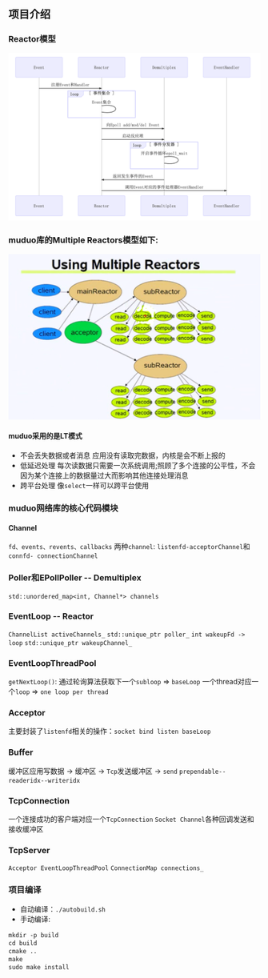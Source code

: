 ## 项目介绍
### Reactor模型
![Alt text](./images/reactor.png)

### muduo库的Multiple Reactors模型如下:
![Alt text](./images/muduo.png)

#### muduo采用的是LT模式
- 不会丢失数据或者消息
    应用没有读取完数据，内核是会不断上报的
- 低延迟处理
     每次读数据只需要一次系统调用;照顾了多个连接的公平性，不会因为某个连接上的数据量过大而影响其他连接处理消息
- 跨平台处理
    像`select`一样可以跨平台使用

### muduo网络库的核心代码模块

#### Channel
`fd、events、revents、callbacks`
两种`channel`: `listenfd-acceptorChannel`和`connfd- connectionChannel`

### Poller和EPollPoller -- Demultiplex
`std::unordered_map<int, Channel*> channels`

### EventLoop -- Reactor
`ChannelList activeChannels_` `std::unique_ptr poller_`
`int wakeupFd -> loop`
`std::unique_ptr wakeupChannel_`

### EventLoopThreadPool
`getNextLoop()`: 通过轮询算法获取下一个`subloop` => `baseLoop`
一个thread对应一个`loop` => `one loop per thread`

### Acceptor
主要封装了`listenfd`相关的操作：`socket bind listen baseLoop`

### Buffer
缓冲区应用写数据 -> 缓冲区 -> `Tcp`发送缓冲区 -> `send`
`prependable--readeridx--writeridx`


### TcpConnection
一个连接成功的客户端对应一个`TcpConnection` `Socket Channel`各种回调发送和接收缓冲区

### TcpServer
`Acceptor EventLoopThreadPool`
`ConnectionMap connections_`

### 项目编译
- 自动编译：`./autobuild.sh`
- 手动编译:
```
mkdir -p build
cd build
cmake ..
make
sudo make install
```